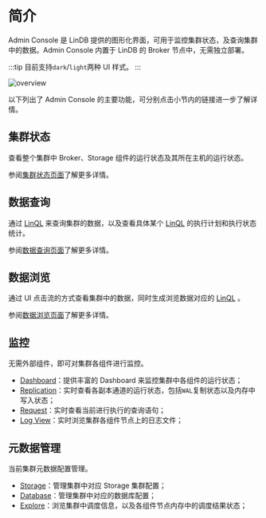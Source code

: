# 简介

Admin Console 是 LinDB 提供的图形化界面，可用于监控集群状态，及查询集群中的数据。Admin Console 内置于 LinDB 的 Broker
节点中，无需独立部署。

:::tip
目前支持`dark`/`light`两种 UI 样式。
:::
<image-window>

![overview](@images/guide/admin_ui/overview.png)

</image-window>

以下列出了 Admin Console 的主要功能，可分别点击小节内的链接进一步了解详情。

## 集群状态

查看整个集群中 Broker、Storage 组件的运行状态及其所在主机的运行状态。

参阅[集群状态页面](overview.md)了解更多详情。

## 数据查询

通过 [LinQL](../lin-ql.md) 来查询集群的数据，以及查看具体某个 [LinQL](../lin-ql.md) 的执行计划和执行状态统计。

参阅[数据查询页面](search.md)了解更多详情。

## 数据浏览

通过 UI 点击流的方式查看集群中的数据，同时生成浏览数据对应的 [LinQL](../lin-ql.md) 。

参阅[数据浏览页面](explore.md)了解更多详情。

## 监控

无需外部组件，即可对集群各组件进行监控。

- [Dashboard](monitoring.md#dashboard)：提供丰富的 Dashboard 来监控集群中各组件的运行状态；
- [Replication](monitoring.md#replication)：实时查看各副本通道的运行状态，包括`WAL`复制状态以及内存中写入状态；
- [Request](monitoring.md#request)：实时查看当前进行执行的查询语句；
- [Log View](monitoring.md#log-view)：实时浏览集群各组件节点上的日志文件；

## 元数据管理

当前集群元数据配置管理。

- [Storage](metadata.md#storage)：管理集群中对应 Storage 集群配置；
- [Database](metadata.md#database)：管理集群中对应的数据库配置；
- [Explore](metadata.md#explore)：浏览集群中调度信息，以及各组件节点内存中的调度结果状态；
